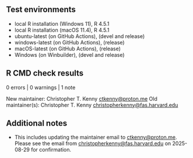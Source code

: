 ## Test environments

* local R installation (Windows 11), R 4.5.1
* local R installation (macOS 11.4), R 4.5.1
* ubuntu-latest (on GitHub Actions), (devel and release)
* windows-latest (on GitHub Actions), (release)
* macOS-latest (on GitHub Actions), (release)
* Windows (on Winbuilder), (devel and release)

## R CMD check results

0 errors | 0 warnings | 1 note

New maintainer:
  Christopher T. Kenny <ctkenny@proton.me>
Old maintainer(s):
  Christopher T. Kenny <christopherkenny@fas.harvard.edu>

## Additional notes

* This includes updating the maintainer email to ctkenny@proton.me. Please see the email from christopherkenny@fas.harvard.edu on 2025-08-29 for confirmation.
